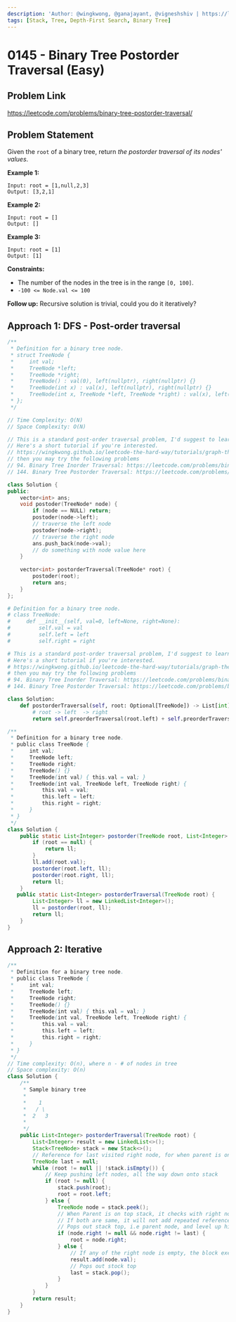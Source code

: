 ```yaml
---
description: 'Author: @wingkwong, @ganajayant, @vigneshshiv | https://leetcode.com/problems/binary-tree-postorder-traversal/'
tags: [Stack, Tree, Depth-First Search, Binary Tree]
---
```


# 0145 - Binary Tree Postorder Traversal (Easy) 

## Problem Link

https://leetcode.com/problems/binary-tree-postorder-traversal/

## Problem Statement

Given the `root` of a binary tree, return *the postorder traversal of its nodes' values*.

**Example 1:**

```
Input: root = [1,null,2,3]
Output: [3,2,1]
```

**Example 2:**

```
Input: root = []
Output: []
```

**Example 3:**

```
Input: root = [1]
Output: [1]
```

**Constraints:**

- The number of the nodes in the tree is in the range `[0, 100]`.
- `-100 <= Node.val <= 100`

**Follow up:** Recursive solution is trivial, could you do it iteratively?

## Approach 1: DFS - Post-order traversal

<Tabs>
<TabItem value="cpp" label="C++">
<SolutionAuthor name="@wingkwong"/>

```cpp
/**
 * Definition for a binary tree node.
 * struct TreeNode {
 *     int val;
 *     TreeNode *left;
 *     TreeNode *right;
 *     TreeNode() : val(0), left(nullptr), right(nullptr) {}
 *     TreeNode(int x) : val(x), left(nullptr), right(nullptr) {}
 *     TreeNode(int x, TreeNode *left, TreeNode *right) : val(x), left(left), right(right) {}
 * };
 */

// Time Complexity: O(N)
// Space Complexity: O(N)

// This is a standard post-order traversal problem, I'd suggest to learn in-order and pre-order as well.
// Here's a short tutorial if you're interested.
// https://wingkwong.github.io/leetcode-the-hard-way/tutorials/graph-theory/binary-tree
// then you may try the following problems 
// 94. Binary Tree Inorder Traversal: https://leetcode.com/problems/binary-tree-inorder-traversal/
// 144. Binary Tree Postorder Traversal: https://leetcode.com/problems/binary-tree-preorder-traversal/

class Solution {
public:
    vector<int> ans;
    void postoder(TreeNode* node) {
        if (node == NULL) return;
        postoder(node->left);
        // traverse the left node
        postoder(node->right);
        // traverse the right node
        ans.push_back(node->val);
        // do something with node value here
    }
    
    vector<int> postorderTraversal(TreeNode* root) {
        postoder(root);
        return ans;
    }
};
```
</TabItem>
<TabItem value="py" label="Python">
<SolutionAuthor name="@wingkwong"/>

```py
# Definition for a binary tree node.
# class TreeNode:
#     def __init__(self, val=0, left=None, right=None):
#         self.val = val
#         self.left = left
#         self.right = right

# This is a standard post-order traversal problem, I'd suggest to learn in-order and pre-order as well.
# Here's a short tutorial if you're interested.
# https://wingkwong.github.io/leetcode-the-hard-way/tutorials/graph-theory/binary-tree
# then you may try the following problems 
# 94. Binary Tree Inorder Traversal: https://leetcode.com/problems/binary-tree-inorder-traversal/
# 144. Binary Tree Postorder Traversal: https://leetcode.com/problems/binary-tree-preorder-traversal/

class Solution:
    def postorderTraversal(self, root: Optional[TreeNode]) -> List[int]:
		# root -> left  -> right
        return self.preorderTraversal(root.left) + self.preorderTraversal(root.right) + [root.val] if root else []
```
</TabItem>
<TabItem value="java" label="Java">
<SolutionAuthor name="@ganajayant"/>

```java
/**
 * Definition for a binary tree node.
 * public class TreeNode {
 *     int val;
 *     TreeNode left;
 *     TreeNode right;
 *     TreeNode() {}
 *     TreeNode(int val) { this.val = val; }
 *     TreeNode(int val, TreeNode left, TreeNode right) {
 *         this.val = val;
 *         this.left = left;
 *         this.right = right;
 *     }
 * }
 */
class Solution {
    public static List<Integer> postorder(TreeNode root, List<Integer> ll) {
        if (root == null) {
            return ll;
        }
        ll.add(root.val);
        postorder(root.left, ll);
        postorder(root.right, ll);
        return ll;
    }
   public static List<Integer> postorderTraversal(TreeNode root) {
        List<Integer> ll = new LinkedList<Integer>();
        ll = postorder(root, ll);
        return ll;
    }
}
```
</TabItem>
</Tabs>

## Approach 2: Iterative

<Tabs>
<TabItem value="java" label="Java">
<SolutionAuthor name="@vigneshshiv"/>

```java
/**
 * Definition for a binary tree node.
 * public class TreeNode {
 *     int val;
 *     TreeNode left;
 *     TreeNode right;
 *     TreeNode() {}
 *     TreeNode(int val) { this.val = val; }
 *     TreeNode(int val, TreeNode left, TreeNode right) {
 *         this.val = val;
 *         this.left = left;
 *         this.right = right;
 *     }
 * }
 */
// Time complexity: O(n), where n - # of nodes in tree
// Space complexity: O(n)
class Solution {
    /**
     * Sample binary tree
     * 
     *    1
     *   / \
     *  2   3
     *
     */
    public List<Integer> postorderTraversal(TreeNode root) {
        List<Integer> result = new LinkedList<>();
        Stack<TreeNode> stack = new Stack<>();
        // Reference for last visited right node, for when parent is on top of the stack
        TreeNode last = null;
        while (root != null || !stack.isEmpty()) {
            // Keep pushing left nodes, all the way down onto stack
            if (root != null) {
                stack.push(root);
                root = root.left;
            } else {
                TreeNode node = stack.peek();
                // When Parent is on top stack, it checks with right node which has a refence in last variable
                // If both are same, it will not add repeated reference onto stack
                // Pops out stack top, i.e parent node, and level up higher for other nodes.
                if (node.right != null && node.right != last) {
                    root = node.right;
                } else {
                    // If any of the right node is empty, the block executes and add value from top of stack
                    result.add(node.val);
                    // Pops out stock top
                    last = stack.pop();
                }
            }
        }
        return result;
    }
}
```

</TabItem>
</Tabs>